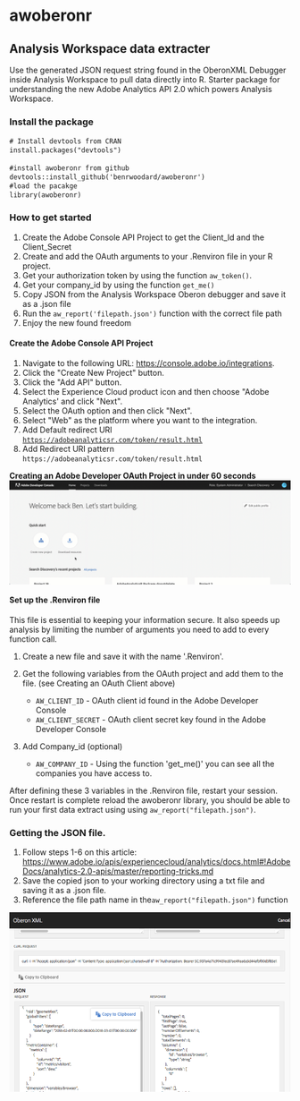# awoberonr

## Analysis Workspace data extracter

Use the generated JSON request string found in the OberonXML Debugger inside Analysis Workspace to pull data directly into R.  Starter package for understanding the new Adobe Analytics API 2.0 which powers Analysis Workspace.

### Install the package

```
# Install devtools from CRAN
install.packages("devtools")

#install awoberonr from github
devtools::install_github('benrwoodard/awoberonr') 
#load the pacakge
library(awoberonr) 
``` 
  
### How to get started

  1. Create the Adobe Console API Project to get the Client_Id and the Client_Secret
  2. Create and add the OAuth arguments to your .Renviron file in your R project.
  3. Get your authorization token by using the function `aw_token()`.
  4. Get your company_id by using the function `get_me()` 
  5. Copy JSON from the Analysis Workspace Oberon debugger and save it as a .json file
  6. Run the `aw_report('filepath.json')` function with the correct file path
  7. Enjoy the new found freedom
  
#### Create the Adobe Console API Project 

  1. Navigate to the following URL: https://console.adobe.io/integrations.
  2. Click the "Create New Project" button.
  3. Click the "Add API" button.
  4. Select the Experience Cloud product icon and then choose "Adobe Analytics' and click "Next".
  5. Select the  OAuth option and then click "Next".
  6. Select "Web" as the platform where you want to the integration.
  7. Add Default redirect URI <code>https://adobeanalyticsr.com/token/result.html</code>
  8. Add Redirect URI pattern <code>https://adobeanalyticsr\.com/token/result\.html</code>
    
**Creating an Adobe Developer OAuth Project in under 60 seconds**
<img src="man/figures/createoauthproject.gif" align="center" />

  
#### Set up the .Renviron file

This file is essential to keeping your information secure. It also speeds up analysis by limiting the number of arguments you need to add to every function call.
  
  1. Create a new file and save it with the name '.Renviron'.
  2. Get the following variables from the OAuth project and add them to the file. (see Creating an OAuth Client above)

      * `AW_CLIENT_ID` - OAuth client id found in the Adobe Developer Console
      * `AW_CLIENT_SECRET` - OAuth client secret key found in the Adobe Developer Console

  3. Add Company_id (optional)

      * `AW_COMPANY_ID` - Using the function 'get_me()' you can see all the companies you have access to.

After defining these 3 variables in the .Renviron file, restart your session.  Once restart is complete reload
the awoberonr library, you should be able to run your first data extract using using `aw_report("filepath.json")`.

### Getting the JSON file.

  1. Follow steps 1-6 on this article: https://www.adobe.io/apis/experiencecloud/analytics/docs.html#!AdobeDocs/analytics-2.0-apis/master/reporting-tricks.md
  2. Save the copied json to your working directory using a txt file and saving it as a .json file.
  3. Reference the file path name in the`aw_report("filepath.json")` function
  
<img src="man/figures/tips_copy_json.png" align="center" />
